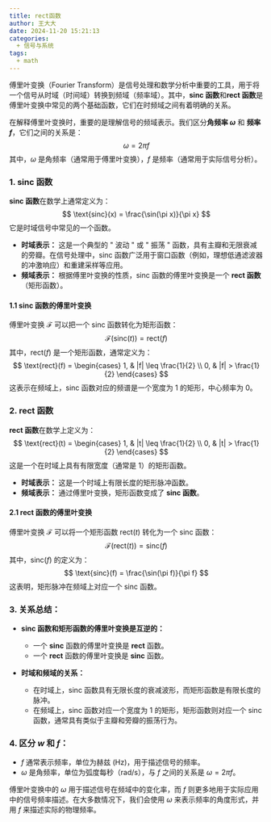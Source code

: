 ```yaml
---
title: rect函数
author: 王大大
date: 2024-11-20 15:21:13
categories:
  + 信号与系统
tags:
  + math
---
```

傅里叶变换（Fourier Transform）是信号处理和数学分析中重要的工具，用于将一个信号从时域（时间域）转换到频域（频率域）。其中，**sinc 函数**和**rect 函数**是傅里叶变换中常见的两个基础函数，它们在时频域之间有着明确的关系。

在解释傅里叶变换时，重要的是理解信号的频域表示。我们区分**角频率 $\omega$** 和 **频率 $f$**，它们之间的关系是：
$$
    \omega = 2 \pi f
$$
其中，$\omega$ 是角频率（通常用于傅里叶变换），$f$ 是频率（通常用于实际信号分析）。

### 1. **sinc 函数**
**sinc 函数**在数学上通常定义为：
$$
    \text{sinc}(x) = \frac{\sin(\pi x)}{\pi x}
$$
它是时域信号中常见的一个函数。

- **时域表示：** 这是一个典型的 " 波动 " 或 " 振荡 " 函数，具有主瓣和无限衰减的旁瓣。在信号处理中，sinc 函数广泛用于窗口函数（例如，理想低通滤波器的冲激响应）和重建采样等应用。
- **频域表示：** 根据傅里叶变换的性质，sinc 函数的傅里叶变换是一个 **rect 函数**（矩形函数）。

#### 1.1 sinc 函数的傅里叶变换
傅里叶变换 $\mathcal{F}$ 可以把一个 sinc 函数转化为矩形函数：
$$
    \mathcal{F} \left( \text{sinc}(t) \right) = \text{rect}(f)
$$
其中，$\text{rect}(f)$ 是一个矩形函数，通常定义为：
$$
    \text{rect}(f) =
    \begin{cases}
    1, & |f| \leq \frac{1}{2} \\
    0, & |f| > \frac{1}{2}
    \end{cases}
$$
这表示在频域上，sinc 函数对应的频谱是一个宽度为 1 的矩形，中心频率为 0。

### 2. **rect 函数**
**rect 函数**在数学上定义为：
$$
    \text{rect}(t) =
    \begin{cases}
    1, & |t| \leq \frac{1}{2} \\
    0, & |t| > \frac{1}{2}
    \end{cases}
$$
这是一个在时域上具有有限宽度（通常是 1）的矩形函数。

- **时域表示：** 这是一个时域上有限长度的矩形脉冲函数。
- **频域表示：** 通过傅里叶变换，矩形函数变成了 **sinc 函数**。

#### 2.1 rect 函数的傅里叶变换
傅里叶变换 $\mathcal{F}$ 可以将一个矩形函数 $\text{rect}(t)$ 转化为一个 sinc 函数：
$$
    \mathcal{F} \left( \text{rect}(t) \right) = \text{sinc}(f)
$$
其中，$\text{sinc}(f)$ 的定义为：
$$
    \text{sinc}(f) = \frac{\sin(\pi f)}{\pi f}
$$
这表明，矩形脉冲在频域上对应一个 sinc 函数。

### 3. **关系总结：**
- **sinc 函数和矩形函数的傅里叶变换是互逆的：** 
  - 一个 **sinc** 函数的傅里叶变换是 **rect** 函数。
  - 一个 **rect** 函数的傅里叶变换是 **sinc** 函数。

- **时域和频域的关系：**
  - 在时域上，sinc 函数具有无限长度的衰减波形，而矩形函数是有限长度的脉冲。
  - 在频域上，sinc 函数对应一个宽度为 1 的矩形，矩形函数则对应一个 sinc 函数，通常具有类似于主瓣和旁瓣的振荡行为。

### 4. **区分 $w$ 和 $f$：**
- $f$ 通常表示频率，单位为赫兹 (Hz)，用于描述信号的频率。
- $\omega$ 是角频率，单位为弧度每秒（rad/s），与 $f$ 之间的关系是 $\omega = 2\pi f$。

傅里叶变换中的 $\omega$ 用于描述信号在频域中的变化率，而 $f$ 则更多地用于实际应用中的信号频率描述。在大多数情况下，我们会使用 $\omega$ 来表示频率的角度形式，并用 $f$ 来描述实际的物理频率。
